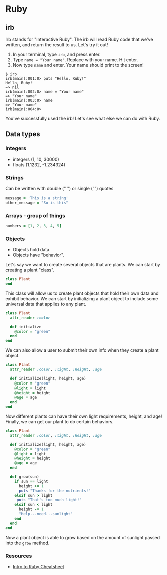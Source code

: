 # Ruby

## irb

Irb stands for "Interactive Ruby".
The irb will read Ruby code that we've written, and return the result to us.
Let's try it out!

1. In your terminal, type `irb`, and press enter.
1. Type `name = "Your name"`. Replace with your name. Hit enter.
1. Now type `name` and enter. Your name should print to the screen!

```irb
$ irb
irb(main):001:0> puts "Hello, Ruby!"
Hello, Ruby!
=> nil
irb(main):002:0> name = "Your name"
=> "Your name"
irb(main):003:0> name
=> "Your name"
irb(main):004:0>
```

You've successfully used the irb! Let's see what else we can do with Ruby.

## Data types

### Integers

* integers (1, 10, 30000)
* floats (1.1232, -1.234324)

### Strings

Can be written with double (" ") or single (' ') quotes

```ruby
message = 'This is a string'
other_message = "So is this"
```

### Arrays - group of things

```ruby
numbers = [1, 2, 3, 4, 5]
```

### Objects

* Objects hold data.
* Objects have "behavior".

Let's say we want to create several objects that are plants. We can start by creating a plant "class".

```ruby
class Plant
end
```

This class will allow us to create plant objects that hold their own data and exhibit behavior.
We can start by initializing a plant object to include some universal data that applies to any plant.

```ruby
class Plant
  attr_reader :color

  def initialize
    @color = "green"
  end
end
```

We can also allow a user to submit their own info when they create a plant object.

```ruby
class Plant
  attr_reader :color, :light, :height, :age

  def initialize(light, height, age)
    @color = "green"
    @light = light
    @height = height
    @age = age
  end
end
```

Now different plants can have their own light requirements, height, and age!
Finally, we can get our plant to do certain behaviors.

```ruby
class Plant
  attr_reader :color, :light, :height, :age

  def initialize(light, height, age)
    @color = "green"
    @light = light
    @height = height
    @age = age
  end

  def grow(sun)
    if sun == light
      height += 1
      puts "Thanks for the nutrients!"
    elsif sun > light
     puts "That's too much light!"
    elsif sun < light
      height -= 1
      "Help...need...sunlight"
    end
  end
end
```

Now a plant object is able to grow based on the amount of sunlight passed into the `grow` method.

### Resources

* [Intro to Ruby Cheatsheet](https://www.codecademy.com/learn/learn-ruby/modules/learn-ruby-introduction-to-ruby-u/cheatsheet)
